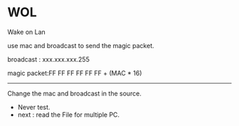 # WOL

Wake on Lan

use mac and broadcast to send the magic packet.

broadcast : xxx.xxx.xxx.255

magic packet:FF FF FF FF FF FF + (MAC * 16)

-----------------------------------------------------------

Change the mac and broadcast in the source.


* Never test.
* next : read the File for multiple PC.
